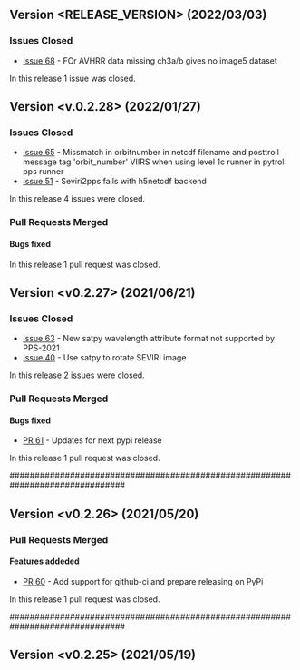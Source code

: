 ## Version <RELEASE_VERSION> (2022/03/03)

### Issues Closed

* [Issue 68](https://github.com/foua-pps/level1c4pps/issues/68) - FOr AVHRR data missing ch3a/b gives no image5 dataset

In this release 1 issue was closed.

## Version <v.0.2.28> (2022/01/27)

### Issues Closed

* [Issue 65](https://github.com/foua-pps/level1c4pps/issues/65) - Missmatch in orbitnumber in netcdf filename and posttroll message tag 'orbit_number' VIIRS when using level 1c runner in pytroll pps runner
* [Issue 51](https://github.com/foua-pps/level1c4pps/issues/51) - Seviri2pps fails with h5netcdf backend

In this release 4 issues were closed.

### Pull Requests Merged

#### Bugs fixed

In this release 1 pull request was closed.

## Version <v0.2.27> (2021/06/21)

### Issues Closed

* [Issue 63](https://github.com/foua-pps/level1c4pps/issues/63) - New satpy wavelength attribute format not supported by PPS-2021
* [Issue 40](https://github.com/foua-pps/level1c4pps/issues/40) - Use satpy to rotate SEVIRI image

In this release 2 issues were closed.

### Pull Requests Merged

#### Bugs fixed

* [PR 61](https://github.com/foua-pps/level1c4pps/pull/61) - Updates for next pypi release

In this release 1 pull request was closed.

###############################################################################
## Version <v0.2.26> (2021/05/20)


### Pull Requests Merged

#### Features addeded

* [PR 60](https://github.com/foua-pps/level1c4pps/pull/60) - Add support for github-ci and prepare releasing on PyPi

In this release 1 pull request was closed.

###############################################################################

## Version <v0.2.25> (2021/05/19)

